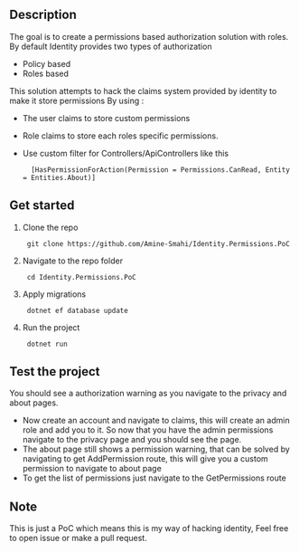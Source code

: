 ## Description
The goal is to create a permissions based authorization solution with roles.
By default Identity provides  two types of authorization 
- Policy based
- Roles based

This solution attempts to hack the claims system provided by identity to make it store permissions By using :
- The user claims to store custom permissions
- Role claims to store each roles  specific permissions.
- Use custom filter for Controllers/ApiControllers like this

        [HasPermissionForAction(Permission = Permissions.CanRead, Entity = Entities.About)]


## Get started
1) Clone the repo

        git clone https://github.com/Amine-Smahi/Identity.Permissions.PoC

2) Navigate to the repo folder

        cd Identity.Permissions.PoC

3) Apply migrations

        dotnet ef database update

4) Run the project

        dotnet run
        
## Test the project
You should see a authorization warning as you navigate to the privacy and about pages.
- Now create an account and navigate to claims, this will create an admin role and add you to it.
So now that you have the admin permissions navigate to the privacy page and you should see the page.
- The about page still shows a permission warning, that can be solved by navigating to get AddPermission route, this will give you a custom permission to navigate to about page
- To get the list of permissions just navigate to the GetPermissions route

## Note
This is just a PoC which means this is my way of hacking identity, Feel free to open issue or make a pull request.
